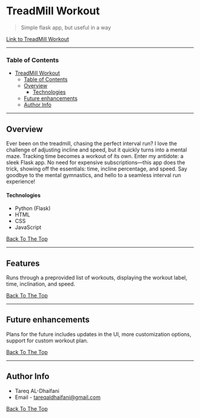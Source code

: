 # TreadMill Workout

> Simple flask app, but useful in a way

[Link to TreadMill Workout](https://aldhaifani.pythonanywhere.com)

---

### Table of Contents

- [TreadMill Workout](#treadmill-workout)
  - [Table of Contents](#table-of-contents)
  - [Overview](#overview)
    - [Technologies](#technologies)
  - [Future enhancements](#future-enhancements)
  - [Author Info](#author-info)

---

## Overview

Ever been on the treadmill, chasing the perfect interval run? I love the challenge of adjusting incline and speed, but it quickly turns into a mental maze. Tracking time becomes a workout of its own. Enter my antidote: a sleek Flask app. No need for expensive subscriptions—this app does the trick, showing off the essentials: time, incline percentage, and speed. Say goodbye to the mental gymnastics, and hello to a seamless interval run experience!

#### Technologies

- Python (Flask)
- HTML
- CSS
- JavaScript

[Back To The Top](#treadmill-workout)

---

## Features

Runs through a preprovided list of workouts, displaying the workout label, time, inclination, and speed.

[Back To The Top](#treadmill-workout)

---

## Future enhancements

Plans for the future includes updates in the UI, more customization options, support for custom workout plan.

[Back To The Top](#treadmill-workout)

---

## Author Info

- Tareq AL-Dhaifani
- Email - tareqaldhaifani@gmail.com

[Back To The Top](#treadmill-workout)

